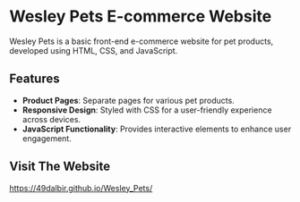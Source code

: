 # Wesley Pets E-commerce Website

Wesley Pets is a basic front-end e-commerce website for pet products, developed using HTML, CSS, and JavaScript.

## Features

- **Product Pages**: Separate pages for various pet products.
- **Responsive Design**: Styled with CSS for a user-friendly experience across devices.
- **JavaScript Functionality**: Provides interactive elements to enhance user engagement.
## Visit The Website
https://49dalbir.github.io/Wesley_Pets/
